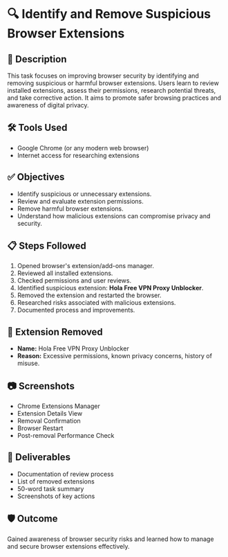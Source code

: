 # 🔍 Identify and Remove Suspicious Browser Extensions

## 📘 Description
This task focuses on improving browser security by identifying and removing suspicious or harmful browser extensions. Users learn to review installed extensions, assess their permissions, research potential threats, and take corrective action. It aims to promote safer browsing practices and awareness of digital privacy.

## 🛠 Tools Used
- Google Chrome (or any modern web browser)
- Internet access for researching extensions

## ✅ Objectives
- Identify suspicious or unnecessary extensions.
- Review and evaluate extension permissions.
- Remove harmful browser extensions.
- Understand how malicious extensions can compromise privacy and security.

## 📋 Steps Followed
1. Opened browser's extension/add-ons manager.
2. Reviewed all installed extensions.
3. Checked permissions and user reviews.
4. Identified suspicious extension: **Hola Free VPN Proxy Unblocker**.
5. Removed the extension and restarted the browser.
6. Researched risks associated with malicious extensions.
7. Documented process and improvements.

## 🧹 Extension Removed
- **Name:** Hola Free VPN Proxy Unblocker  
- **Reason:** Excessive permissions, known privacy concerns, history of misuse.

## 📷 Screenshots
- Chrome Extensions Manager  
- Extension Details View  
- Removal Confirmation  
- Browser Restart  
- Post-removal Performance Check  

## 📄 Deliverables
- Documentation of review process
- List of removed extensions
- 50-word task summary
- Screenshots of key actions

## 🛡️ Outcome
Gained awareness of browser security risks and learned how to manage and secure browser extensions effectively.
